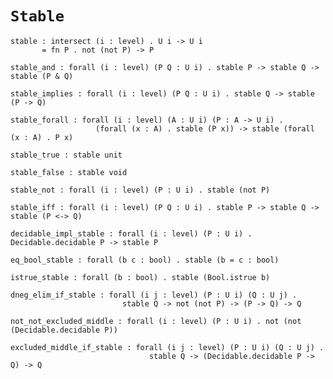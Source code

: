 # `Stable`

    stable : intersect (i : level) . U i -> U i
           = fn P . not (not P) -> P

    stable_and : forall (i : level) (P Q : U i) . stable P -> stable Q -> stable (P & Q)

    stable_implies : forall (i : level) (P Q : U i) . stable Q -> stable (P -> Q)

    stable_forall : forall (i : level) (A : U i) (P : A -> U i) .
                       (forall (x : A) . stable (P x)) -> stable (forall (x : A) . P x)

    stable_true : stable unit

    stable_false : stable void

    stable_not : forall (i : level) (P : U i) . stable (not P)

    stable_iff : forall (i : level) (P Q : U i) . stable P -> stable Q -> stable (P <-> Q)

    decidable_impl_stable : forall (i : level) (P : U i) . Decidable.decidable P -> stable P

    eq_bool_stable : forall (b c : bool) . stable (b = c : bool)

    istrue_stable : forall (b : bool) . stable (Bool.istrue b)

    dneg_elim_if_stable : forall (i j : level) (P : U i) (Q : U j) .
                             stable Q -> not (not P) -> (P -> Q) -> Q

    not_not_excluded_middle : forall (i : level) (P : U i) . not (not (Decidable.decidable P))

    excluded_middle_if_stable : forall (i j : level) (P : U i) (Q : U j) .
                                   stable Q -> (Decidable.decidable P -> Q) -> Q
